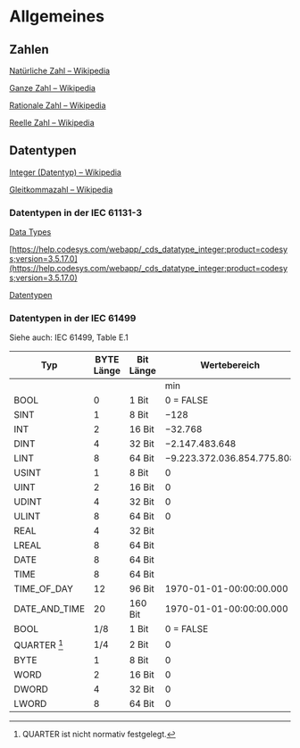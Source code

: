 # Allgemeines

## Zahlen

[Natürliche Zahl – Wikipedia](https://de.wikipedia.org/wiki/Nat%C3%BCrliche_Zahl)

[Ganze Zahl – Wikipedia](https://de.wikipedia.org/wiki/Ganze_Zahl)

[Rationale Zahl – Wikipedia](https://de.wikipedia.org/wiki/Rationale_Zahl)

[Reelle Zahl – Wikipedia](https://de.wikipedia.org/wiki/Reelle_Zahl)

## Datentypen

[Integer (Datentyp) – Wikipedia](https://de.wikipedia.org/wiki/Integer_(Datentyp))

[Gleitkommazahl – Wikipedia](https://de.wikipedia.org/wiki/Gleitkommazahl)

### Datentypen in der IEC 61131-3

[Data Types](https://help.codesys.com/webapp/_cds_struct_reference_datatypes;product=codesys;version=3.5.17.0)

[https://help.codesys.com/webapp/_cds_datatype_integer;product=codesys;version=3.5.17.0](https://help.codesys.com/webapp/_cds_datatype_integer;product=codesys;version=3.5.17.0)

[Datentypen](https://content.helpme-codesys.com/de/CODESYS%20Development%20System/_cds_reference_datatypes.html)



### Datentypen in der IEC 61499

Siehe auch: IEC 61499, Table E.1

| Typ | BYTE Länge | Bit Länge | Wertebereich | Wertebereich |
| --- | --- | --- | --- | --- |
|   |   |   | min | max |
| BOOL | 0 | 1 Bit | 0 = FALSE | 1= TRUE |
| SINT | 1 | 8 Bit | −128 | 127 |
| INT | 2 | 16 Bit | −32.768 | 32.767 |
| DINT | 4 | 32 Bit | −2.147.483.648 | 2.147.483.647 |
| LINT | 8 | 64 Bit | −9.223.372.036.854.775.808 | 9.223.372.036.854.775.807 |
| USINT | 1 | 8 Bit | 0 | 255 |
| UINT | 2 | 16 Bit | 0 | 65.535 |
| UDINT | 4 | 32 Bit | 0 | 4.294.967.295 |
| ULINT | 8 | 64 Bit | 0 | 18.446.744.073.709.551.615 |
| REAL | 4 | 32 Bit |   |   |
| LREAL | 8 | 64 Bit |   |   |
| DATE | 8 | 64 Bit |   |   |
| TIME | 8 | 64 Bit |   |   |
| TIME\_OF\_DAY | 12 | 96 Bit | 1970-01-01-00:00:00.000 |   |
| DATE\_AND\_TIME | 20 | 160 Bit | 1970-01-01-00:00:00.000 |   |
| BOOL | 1/8 | 1 Bit | 0 = FALSE | 1= TRUE |
| QUARTER [^1] | 1/4 | 2 Bit | 0 | 3 |
| BYTE | 1 | 8 Bit | 0 | 255 |
| WORD | 2 | 16 Bit | 0 | 65.535 |
| DWORD | 4 | 32 Bit | 0 | 4.294.967.295 |
| LWORD | 8 | 64 Bit | 0 | 18.446.744.073.709.551.615 |


[^1]: QUARTER ist nicht normativ festgelegt.


